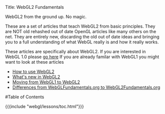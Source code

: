 Title: WebGL2 Fundamentals

WebGL2 from the ground up. No magic.

These are a set of articles that teach WebGL2 from basic principles.
They are NOT old rehashed out of date OpenGL articles like many others on the net.
They are entirely new, discarding the old out of date ideas and bringing you
to a full understanding of what WebGL really is and how it really works.

These articles are specifically about WebGL2.
If you are interested in WebGL 1.0 please [go here](https://webglfundamentals.org)
If you are already familar with WebGL1 you might want to look at these articles

<ul>
<li><a href="/webgl/lessons/webgl-getting-webgl2.html">How to use WebGL2</a></li>
<li><a href="/webgl/lessons/webgl2-whats-new.html">What's new in WebGL2</a></li>
<li><a href="/webgl/lessons/webgl1-to-webgl2.html">Moving from WebGL1 to WebGL2</a></li>
<li><a href="/webgl/lessons/webgl1-to-webgl2-fundamentals.html">Differences from WebGLFundamentals.org to WebGL2Fundamentals.org</a></li>
</ul>

#Table of Contents

{{{include "webgl/lessons/toc.html"}}}


<!--

{{{table_of_contents}}}

-->



